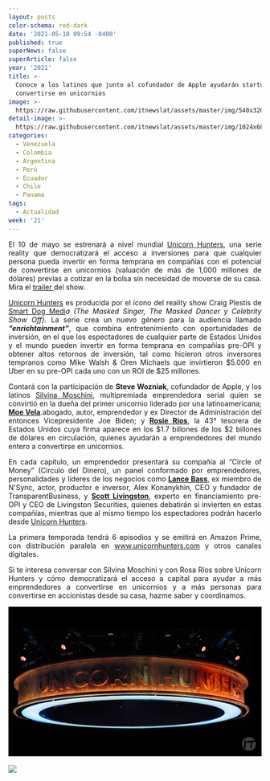```yaml
---
layout: posts
color-schema: red-dark
date: '2021-05-10 09:54 -0400'
published: true
superNews: false
superArticle: false
year: '2021'
title: >-
  Conoce a los latinos que junto al cofundador de Apple ayudarán startups a
  convertirse en unicornios
image: >-
  https://raw.githubusercontent.com/itnewslat/assets/master/img/540x320/Unicornio-Hunter-p.jpg
detail-image: >-
  https://raw.githubusercontent.com/itnewslat/assets/master/img/1024x680/Unicornio-Hunter-g.jpg
categories:
  - Venezuela
  - Colombia
  - Argentina
  - Perú
  - Ecuador
  - Chile
  - Panama
tags:
  - Actualidad
week: '21'
---
```

<p style="text-align: justify;">El 10 de mayo se estrenará a nivel mundial <a href="https://unicornhunters.com/">Unicorn Hunters</a>, una serie reality que democratizará el acceso a inversiones para que cualquier persona pueda invertir en forma temprana en compañías con el potencial de convertirse en unicornios (valuación de más de 1,000 millones de dólares) previas a cotizar en la bolsa sin necesidad de moverse de su casa. Mira el <a href="https://vimeo.com/540248939">trailer </a>del show.</p>
<p style="text-align: justify;"><a href="https://unicornhunters.com/">Unicorn Hunters</a> es producida por el ícono del reality show Craig Plestis de <a href="https://www.smartdogmedia.com/">Smart Dog Medi</a><i>a (The Masked Singer, The Masked Dancer y Celebrity Show Off).</i> La serie crea un nuevo género para la audiencia llamado <b><i>“enrichtainment”</i></b>, que combina entretenimiento con oportunidades de inversión, en el que los espectadores de cualquier parte de Estados Unidos y el mundo pueden invertir en forma temprana en compañías pre-OPI y obtener altos retornos de inversión, tal como hicieron otros inversores tempranos como Mike Walsh &amp; Oren Michaels que invirtieron $5.000 en Uber en su pre-OPI cada uno con un ROI de $25 millones.</p>
<p style="text-align: justify;">Contará con la participación de <b>Steve Wozniak</b>, cofundador de Apple, y los latinos <a href="https://silvinamoschini.com/es/">Silvina Moschini</a>, multipremiada emprendedora serial quien se convirtió en la dueña del primer unicornio liderado por una latinoamericana; <a href="https://en.wikipedia.org/wiki/Moises_Vela"><b>Moe Vela</b></a>.abogado, autor, emprendedor y ex Director de Administración del entonces Vicepresidente Joe Biden; y <a href="https://en.wikipedia.org/wiki/Rosa_Gumataotao_Rios"><b>Rosie Ríos</b></a>, la 43° tesorera de Estados Unidos cuya firma aparece en los $1.7 billones de los $2 billones de dólares en circulación, quienes<b> </b>ayudarán a emprendedores del mundo entero a convertirse en unicornios.</p>
<p style="text-align: justify;">En cada capítulo, un emprendedor presentará su compañía al “Circle of Money” (Círculo del Dinero), un panel conformado por emprendedores, personalidades y líderes de los negocios como <a href="https://es.wikipedia.org/wiki/Lance_Bass"><b>Lance Bass</b></a>, ex miembro de N'Sync, actor, productor e inversor, Alex Konanykhin, CEO y fundador de TransparentBusiness, y <a href="https://livingstonsecurities.com/about.php"><b>Scott Livingston</b></a>, experto en financiamiento pre-OPI y CEO de Livingston Securities, quienes debatirán si invierten en estas compañías, mientras que al mismo tiempo los espectadores podrán hacerlo desde <a href="http://www.unicornhunters.com">Unicorn Hunters</a>.</p>
<p style="text-align: justify;">La primera temporada tendrá 6 episodios y se emitirá en Amazon Prime, con distribución paralela en <a href="http://www.unicornhunters.com">www.unicornhunters.com</a> y otros canales digitales.</p>
<p style="text-align: justify;">Si te interesa conversar con Silvina Moschini y con Rosa Ríos sobre Unicorn Hunters y cómo democratizará el acceso a capital para ayudar a más emprendedores a convertirse en unicornios y a más personas para convertirse en accionistas desde su casa, hazme saber y coordinamos.</p>

![](https://raw.githubusercontent.com/itnewslat/assets/master/img/540x320/Unicornio-Hunter-p.jpg)

<img src="https://tracker.metricool.com/c3po.jpg?hash=56f88a41e39ab42c063cc51676587a04"/>

